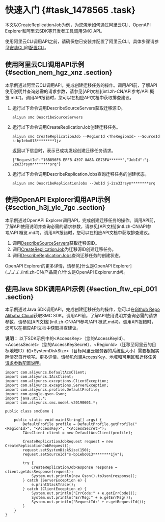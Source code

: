 # 快速入门 {#task_1478565 .task}

本文以CreateReplicationJob为例，为您演示如何通过阿里云CLI、OpenAPI Explorer和阿里云SDK等开发者工具调用SMC API。

使用阿里云CLI调用API之前，请确保您已安装并配置了阿里云CLI。具体步骤请参见[安装CLI](../../../../intl.zh-CN/安装指南/简介.md#)和[配置CLI](../../../../intl.zh-CN/配置阿里云CLI/配置凭证/简介.md#)。

## 使用阿里云CLI调用API示例 {#section_nem_hgz_xnz .section}

本示例通过阿里云CLI调用API，完成创建迁移任务的操作。调用API前，了解API使用说明并查询必需的请求参数，请参见[API文档](intl.zh-CN/API参考/API 概览.md#)。调用API报错时，您可以在相应API文档中获取排查建议。

1.  运行以下命令调用DescribeSourceServers获取迁移源ID。 

    ``` {#codeblock_rwy_3ht_ved}
    aliyun smc DescribeSourceServers 
    ```

2.  运行以下命令调用CreateReplicationJob创建迁移任务。 

    ``` {#codeblock_e40_vms_qza}
    aliyun smc CreateReplicationJob --RegionId <TheRegionId> --SourceId s-bp1ebo013********1jv
    ```

    返回以下信息时，表示已成功发起创建迁移任务请求。

    ``` {#msgblock_cvl_1j7_jld}
    {"RequestId":"16B856F6-EFFB-4397-8A8A-CB73FA******","JobId":"j-2ze33rsym********srq"}
    ```

3.  运行以下命令调用DescribeReplicationJobs查询迁移任务的创建状态。 

    ``` {#codeblock_jwl_qc7_405}
    aliyun smc DescribeReplicationJobs --JobId j-2ze33rsym********srq
    ```


## 使用OpenAPI Explorer调用API示例 {#section_h3j_ylc_7gc .section}

本示例通过OpenAPI Explorer调用API，完成创建迁移任务的操作。调用API前，了解API使用说明并查询必需的请求参数，请参见[API文档](intl.zh-CN/API参考/API 概览.md#)。调用API报错时，您可以在相应API文档中获取排查建议。

1.  调用[DescribeSourceServers](https://api.aliyun.com/#/?product=smc&api=DescribeSourceServers&tab=DEMO&lang=JAVA)获取迁移源ID。
2.  调用[CreateReplicationJob](https://api.aliyun.com/#/?product=smc&api=CreateReplicationJob&tab=DEMO&lang=JAVA)为迁移源ID创建迁移任务。
3.  调用[DescribeReplicationJobs](https://api.aliyun.com/#/?product=smc&api=DescribeReplicationJobs&tab=DEMO&lang=JAVA)查询迁移任务的创建状态。

OpenAPI Explorer的更多详情，请参见[什么是OpenAPI Explorer](../../../../intl.zh-CN/产品简介/什么是OpenAPI Explorer.md#)。

## 使用Java SDK调用API示例 {#section_ftw_cpi_001 .section}

本示例通过Java SDK调用API，完成创建迁移任务的操作，您可以在[Github Repo Alibaba Cloud](https://github.com/aliyun/aliyun-openapi-java-sdk)获取SMC SDK。调用API前，了解API使用说明并查询必需的请求参数，请参见[API文档](intl.zh-CN/API参考/API 概览.md#)。调用API报错时，您可以在相应API文档中获取排查建议。

**说明：** 以下SDK示例中的<AccessKey\>（您的AccessKeyId）、<AccessSecret\>（您的AccessKeySecret）、<RegionId\>（迁移至阿里云的目标地域ID）和<SystemDiskSize\>（目标阿里云服务器的系统盘大小）需要根据实际情况自行填写。更多详情，请参见[创建AccessKey](../../../../intl.zh-CN/通用参考/创建AccessKey.md#)、[地域和可用区](../../../../intl.zh-CN/通用参考/地域和可用区.md#)和[迁移任务请求参数配置说明](intl.zh-CN/API参考/迁云任务/CreateReplicationJob.md#parameters)。

``` {#codeblock_xsy_uji_5r1 .language-java}
import com.aliyuncs.DefaultAcsClient;
import com.aliyuncs.IAcsClient;
import com.aliyuncs.exceptions.ClientException;
import com.aliyuncs.exceptions.ServerException;
import com.aliyuncs.profile.DefaultProfile;
import com.google.gson.Gson;
import java.util.*;
import com.aliyuncs.smc.model.v20190601.*;

public class smcDemo {

    public static void main(String[] args) {
        DefaultProfile profile = DefaultProfile.getProfile("<RegionId>", "<AccessKey>", "<AccessSecret>");
        IAcsClient client = new DefaultAcsClient(profile);

        CreateReplicationJobRequest request = new CreateReplicationJobRequest();
        request.setSystemDiskSize(150);
        request.setSourceId("s-bp1ebo013********1jv");

        try {
            CreateReplicationJobResponse response = client.getAcsResponse(request);
            System.out.println(new Gson().toJson(response));
        } catch (ServerException e) {
            e.printStackTrace();
        } catch (ClientException e) {
            System.out.println("ErrCode:" + e.getErrCode());
            System.out.println("ErrMsg:" + e.getErrMsg());
            System.out.println("RequestId:" + e.getRequestId());
        }
    }
}
```

